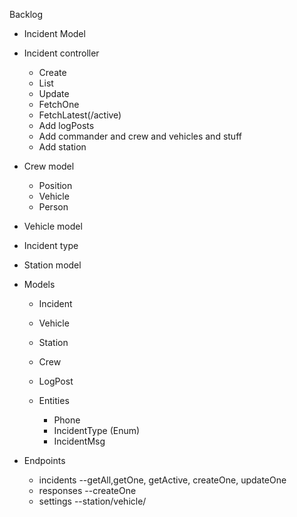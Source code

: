 Backlog

- Incident Model
- Incident controller
    - Create
    - List
    - Update
    - FetchOne
    - FetchLatest(/active)
    - Add logPosts
    - Add commander and crew and vehicles and stuff
    - Add station

- Crew model
    - Position
    - Vehicle
    - Person

- Vehicle model

- Incident type


- Station model

- Models
    - Incident
    - Vehicle
    - Station
    - Crew
    - LogPost
    
    - Entities
        - Phone
        - IncidentType (Enum)
        - IncidentMsg
        
- Endpoints
    - incidents --getAll,getOne, getActive, createOne, updateOne
    - responses --createOne
    - settings --station/vehicle/

    